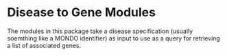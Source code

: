 # Disease to Gene Modules

The modules in this package take a disease specification (usually soemthing like a MONDO identifier) as input
to use as a query for retrieving a list of associated genes.

